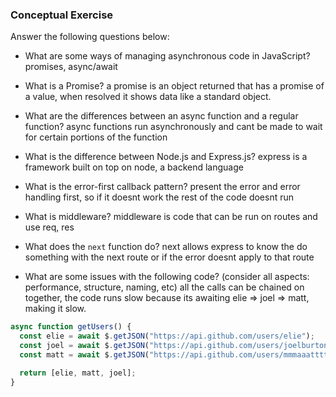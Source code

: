 ### Conceptual Exercise

Answer the following questions below:

- What are some ways of managing asynchronous code in JavaScript?
  promises, async/await

- What is a Promise?
  a promise is an object returned that has a promise of a value, when resolved it shows data like a standard object.

- What are the differences between an async function and a regular function?
  async functions run asynchronously and cant be made to wait for certain portions of the function

- What is the difference between Node.js and Express.js?
  express is a framework built on top on node, a backend language

- What is the error-first callback pattern?
  present the error and error handling first, so if it doesnt work the rest of the code doesnt run

- What is middleware?
  middleware is code that can be run on routes and use req, res

- What does the `next` function do?
  next allows express to know the do something with the next route or if the error doesnt apply to that route

- What are some issues with the following code? (consider all aspects: performance, structure, naming, etc)
  all the calls can be chained on together, the code runs slow because its awaiting elie => joel => matt, making it slow.

```js
async function getUsers() {
  const elie = await $.getJSON("https://api.github.com/users/elie");
  const joel = await $.getJSON("https://api.github.com/users/joelburton");
  const matt = await $.getJSON("https://api.github.com/users/mmmaaatttttt");

  return [elie, matt, joel];
}
```
